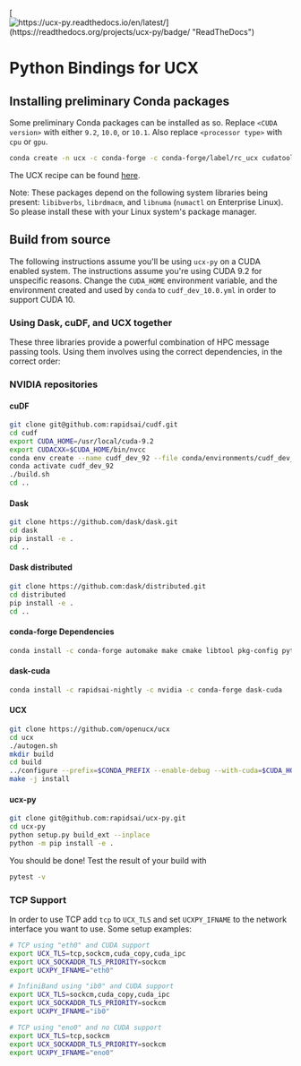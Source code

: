 [![https://ucx-py.readthedocs.io/en/latest/](https://readthedocs.org/projects/ucx-py/badge/ "ReadTheDocs")]( https://ucx-py.readthedocs.io/en/latest/ )

# Python Bindings for UCX

## Installing preliminary Conda packages

Some preliminary Conda packages can be installed as so. Replace `<CUDA version>`
with either `9.2`, `10.0`, or `10.1`. Also replace `<processor type>`
with `cpu` or `gpu`.

```bash
conda create -n ucx -c conda-forge -c conda-forge/label/rc_ucx cudatoolkit=<CUDA version> ucx-proc=*=<processor type> ucx ucx-py python=3.7
```

The UCX recipe can be found [here](https://github.com/conda-forge/ucx-split-feedstock/tree/rc/recipe).

Note: These packages depend on the following system libraries being present:
`libibverbs`, `librdmacm`, and `libnuma` (`numactl` on Enterprise Linux). So
please install these with your Linux system's package manager.

## Build from source

The following instructions assume you'll be using `ucx-py` on a CUDA enabled system. The instructions assume you're using CUDA 9.2 for unspecific reasons. Change the `CUDA_HOME` environment variable, and the environment created and used by `conda` to `cudf_dev_10.0.yml` in order to support CUDA 10.

### Using Dask, cuDF, and UCX together

These three libraries provide a powerful combination of HPC message passing
tools. Using them involves using the correct dependencies, in the correct
order:

### NVIDIA repositories

#### cuDF

```bash
git clone git@github.com:rapidsai/cudf.git
cd cudf
export CUDA_HOME=/usr/local/cuda-9.2
export CUDACXX=$CUDA_HOME/bin/nvcc
conda env create --name cudf_dev_92 --file conda/environments/cudf_dev_cuda9.2.yml
conda activate cudf_dev_92
./build.sh
cd ..
```

#### Dask

```bash
git clone https://github.com/dask/dask.git
cd dask
pip install -e .
cd ..
```

#### Dask distributed

```bash
git clone https://github.com:dask/distributed.git
cd distributed
pip install -e .
cd ..
```

#### conda-forge Dependencies

```bash
conda install -c conda-forge automake make cmake libtool pkg-config pytest-asyncio cupy distributed
```

#### dask-cuda

```bash
conda install -c rapidsai-nightly -c nvidia -c conda-forge dask-cuda
```

#### UCX

```bash
git clone https://github.com/openucx/ucx
cd ucx
./autogen.sh
mkdir build
cd build
../configure --prefix=$CONDA_PREFIX --enable-debug --with-cuda=$CUDA_HOME --enable-mt CPPFLAGS="-I//$CUDA_HOME/include"
make -j install
```

#### ucx-py

```bash
git clone git@github.com:rapidsai/ucx-py.git
cd ucx-py
python setup.py build_ext --inplace
python -m pip install -e .
```

You should be done! Test the result of your build with

```bash
pytest -v
```

### TCP Support

In order to use TCP add `tcp` to `UCX_TLS` and set `UCXPY_IFNAME` to the network interface you want to use. Some setup examples:

```bash
# TCP using "eth0" and CUDA support
export UCX_TLS=tcp,sockcm,cuda_copy,cuda_ipc
export UCX_SOCKADDR_TLS_PRIORITY=sockcm
export UCXPY_IFNAME="eth0"

# InfiniBand using "ib0" and CUDA support
export UCX_TLS=sockcm,cuda_copy,cuda_ipc
export UCX_SOCKADDR_TLS_PRIORITY=sockcm
export UCXPY_IFNAME="ib0"

# TCP using "eno0" and no CUDA support
export UCX_TLS=tcp,sockcm
export UCX_SOCKADDR_TLS_PRIORITY=sockcm
export UCXPY_IFNAME="eno0"
```
